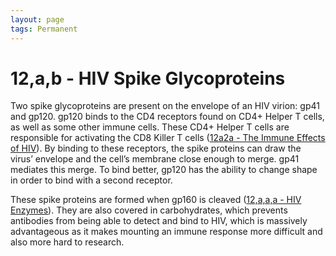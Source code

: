 ```yaml
---
layout: page
tags: Permanent 
---
```


# 12,a,b - HIV Spike Glycoproteins

Two spike glycoproteins are present on the envelope of an HIV virion: gp41 and gp120. gp120 binds to the CD4 receptors found on CD4+ Helper T cells, as well as some other immune cells. These CD4+ Helper T cells are responsible for activating the CD8 Killer T cells ([12a2a - The Immune Effects of HIV](12a2a%20-%20The%20Immune%20Effects%20of%20HIV)). By binding to these receptors, the spike proteins can draw the virus’ envelope and the cell’s membrane close enough to merge. gp41 mediates this merge. To bind better, gp120 has the ability to change shape in order to bind with a second receptor.

These spike proteins are formed when gp160 is cleaved ([12,a,a,a - HIV Enzymes](12,a,a,a%20-%20HIV%20Enzymes)). They are also covered in carbohydrates, which prevents antibodies from being able to detect and bind to HIV, which is massively advantageous as it makes mounting an immune response more difficult and also more hard to research.